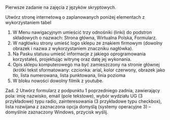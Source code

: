 Pierwsze zadanie na zajęcia z języków skryptowych.

Utwórz stronę internetową o zaplanowanych poniżej elementach z wykorzystaniem tabel   

1. W Menu nawigacyjnym umieścić trzy odnośniki (linki) do podstron składowych o nazwach: Strona główna, Wirtualna Polska, Formularz.
2. W nagłówku strony umieść logo sklepu ze znakiem firmowym (dowolny obrazek i nazwa z wykorzystaniem znaczniku nagłówka).
3. Na Pasku statusu umieść informacje z jakiego oprogramowania korzystałeś, projektując 
witrynę oraz datę jej wykonania. 
5. Opis sklepu komputerowego ma być zamieszczony na stronie głównej (krótki tekst sformatowany: czcionka: arial, kolor czerwony, obrazek jako tło, lista numerowana, lista punktowana, linia pozioma
6. W bloku nowości dowolny filmik z youtube.

 Zad. 2
Utwórz formularz z podpunktu 1 poprzedniego zadnia, zawierający pola: imię nazwisko, email (pole tekstowe), wybór wydziału UG (3 przykładowe) typu radio, zainteresowania  (3 przykładowe typu checkbox), lista rozwijana z zaznaczona opcja domyślą (systemy operacyjne 3) – domyślnie zaznaczony Windows, przycisk wyślij.
